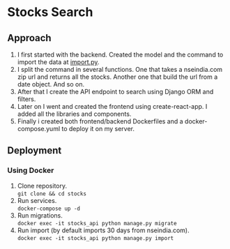 # Stocks Search

## Approach
1. I first started with the backend. Created the model and the command to import the data at [import.py](backend/stocks/management/commands/import.py).
2. I split the command in several functions. One that takes a nseindia.com zip url and returns all the stocks. Another one that build the url from a date object. And so on.
3. After that I create the API endpoint to search using Django ORM and filters.
4. Later on I went and created the frontend using create-react-app. I added all the libraries and components.
5. Finally i created both frontend/backend Dockerfiles and a docker-compose.yuml to deploy it on my server.

## Deployment
### Using Docker
1. Clone repository.  
`git clone && cd stocks`  
2. Run services.   
`docker-compose up -d`  
3. Run migrations.   
`docker exec -it stocks_api python manage.py migrate`   
4. Run import (by default imports 30 days from nseindia.com).  
`docker exec -it stocks_api python manage.py import`
